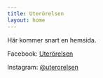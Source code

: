 ```yaml
---
title: Uterörelsen
layout: home
---
```




Här kommer snart en hemsida.

Facebook: [Uterörelsen](https://www.facebook.com/uterorelsen)

Instagram: [@uterorelsen](https://www.instagram.com/uterorelsen/)